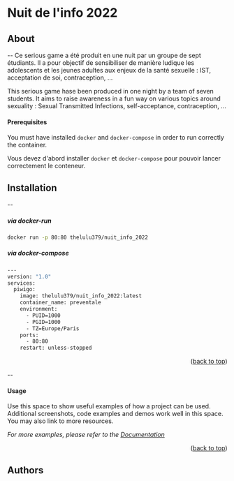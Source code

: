 # Nuit de l'info 2022

<!-- G -->
## About
--
Ce serious game a été produit en une nuit par un groupe de sept étudiants. Il a pour objectif de sensibiliser de manière ludique les adolescents et les jeunes adultes aux enjeux de la santé sexuelle : IST, acceptation de soi, contraception, ...

This serious game hase been produced in one night by a team of seven students. It aims to raise awareness in a fun way on various topics around sexuality : Sexual Transmitted Infections, self-acceptance, contraception, ...

#### Prerequisites

You must have installed `docker` and `docker-compose` in order to run correctly the container.

Vous devez d'abord installer `docker` et `docker-compose` pour pouvoir lancer correctement le conteneur.

<!-- Installation -->
## Installation
--
##### via docker-run

  ```sh
  docker run -p 80:80 thelulu379/nuit_info_2022
  ```

##### via docker-compose

  ```sh
  ---
  version: "1.0"
  services:
    piwigo:
      image: thelulu379/nuit_info_2022:latest
      container_name: preventale
      environment:
        - PUID=1000
        - PGID=1000
        - TZ=Europe/Paris
      ports:
        - 80:80
      restart: unless-stopped
  ```



<p align="right">(<a href="#readme-top">back to top</a>)</p>


--
<!-- USAGE EXAMPLES -->
#### Usage

Use this space to show useful examples of how a project can be used. Additional screenshots, code examples and demos work well in this space. You may also link to more resources.

_For more examples, please refer to the [Documentation](https://example.com)_

<p align="right">(<a href="#readme-top">back to top</a>)</p>



## Authors
